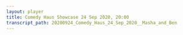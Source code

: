 ```yaml
---
layout: player
title: Comedy Haus Showcase 24 Sep 2020, 20:00
transcript_path: 20200924_Comedy_Haus_24_Sep_2020__Masha_and_Ben
---
```


